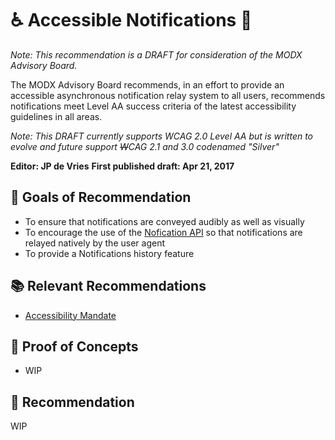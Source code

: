 # ♿️ Accessible Notifications 📣

_Note: This recommendation is a DRAFT for consideration of the MODX Advisory&nbsp;Board._

The MODX Advisory Board recommends, in an effort to provide an accessible asynchronous notification relay system to all users, recommends notifications meet Level AA success criteria of the latest accessibility guidelines in all&nbsp;areas.

*Note: This DRAFT currently supports WCAG 2.0 Level AA but is written to evolve and future support ~~W~~CAG 2.1 and 3.0 codenamed "Silver"*


**Editor: JP de Vries**
**First published draft: Apr 21, 2017**

## 🙏 Goals of Recommendation

  - To ensure that notifications are conveyed audibly as well as visually
  - To encourage the use of the [Nofication API](https://developer.mozilla.org/en/docs/Web/API/notification) so that notifications are relayed natively by the user agent 
  - To provide a Notifications history feature

## 📚 Relevant Recommendations

 - [Accessibility Mandate](https://github.com/modxcms/mab-recommendations/pull/3)

## 🎯 Proof of Concepts
 - WIP

## 📝 Recommendation
WIP
